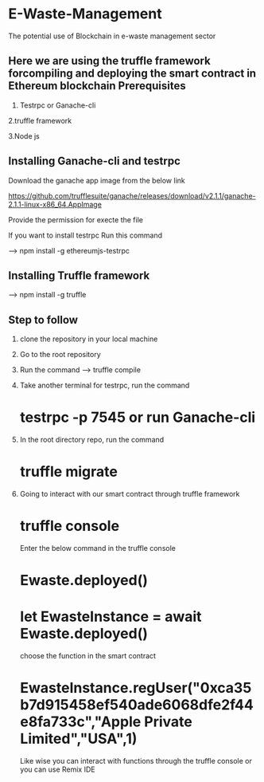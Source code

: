 # E-Waste-Management
The potential use of Blockchain in e-waste management sector

Here we are using the truffle framework forcompiling and deploying the smart contract in Ethereum blockchain
Prerequisites 
--------------
1. Testrpc or Ganache-cli

2.truffle framework

3.Node js


Installing Ganache-cli and testrpc
----------------------------------
Download the ganache app image from the below link

https://github.com/trufflesuite/ganache/releases/download/v2.1.1/ganache-2.1.1-linux-x86_64.AppImage

Provide the permission for execte the file

If you want to install testrpc
Run this command 

--> npm install -g ethereumjs-testrpc


Installing Truffle framework
---------------------------
--> npm install -g truffle

Step to follow
-------------------
1. clone the repository in your local machine
2. Go to the root repository
3. Run the command 
   --> truffle compile
4. Take another terminal for testrpc, run the command 
    # testrpc -p 7545 or run Ganache-cli
5. In the root directory repo, run the command
   # truffle migrate
   
6. Going to interact with our smart contract through truffle framework
   # truffle console
   Enter the below command in the truffle console
   # Ewaste.deployed()
   # let EwasteInstance = await Ewaste.deployed()
   
   choose the function in the smart contract
   
   # EwasteInstance.regUser("0xca35b7d915458ef540ade6068dfe2f44e8fa733c","Apple Private Limited","USA",1)
   
   Like wise you can interact with functions through the truffle console or you can use Remix IDE 





